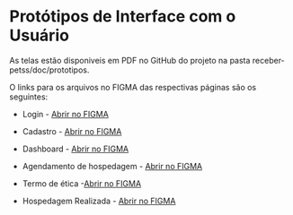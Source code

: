 # Protótipos de Interface com o Usuário

As telas estão disponiveis em PDF no GitHub do projeto na pasta receber-petss/doc/prototipos.   

O links para os arquivos no FIGMA das respectivas páginas são os seguintes:


* Login - [Abrir no FIGMA](https://www.figma.com/file/nsenwfWDldwBCP6ZZUXXKH/Hospedagem-de-Pets---PDS?type=design&node-id=61-6&t=FxjaO56hj8ddWd1G-0) 

* Cadastro - [Abrir no FIGMA](https://www.figma.com/file/nsenwfWDldwBCP6ZZUXXKH/Hospedagem-de-Pets---PDS?type=design&node-id=63-2426&t=rdmwWpJlcfh1uQFw-0) 

* Dashboard - [Abrir no FIGMA](https://www.figma.com/file/nsenwfWDldwBCP6ZZUXXKH/Hospedagem-de-Pets---PDS?type=design&node-id=482-11&t=E4cbb2FOOGD2SqMj-0) 

* Agendamento de hospedagem - [Abrir no FIGMA](https://www.figma.com/file/nsenwfWDldwBCP6ZZUXXKH/Hospedagem-de-Pets---PDS?type=design&node-id=49-110&t=NLccCkKAZljj7LKA-0) 

* Termo de ética -[Abrir no FIGMA](https://www.figma.com/file/nsenwfWDldwBCP6ZZUXXKH/Hospedagem-de-Pets---PDS?type=design&node-id=56-194&t=SyjhH16oIaRF8SCi-0) 

* Hospedagem Realizada - [Abrir no FIGMA](https://www.figma.com/file/nsenwfWDldwBCP6ZZUXXKH/Hospedagem-de-Pets---PDS?type=design&node-id=58-549&t=M5VWrBhgALBsQyag-0) 
